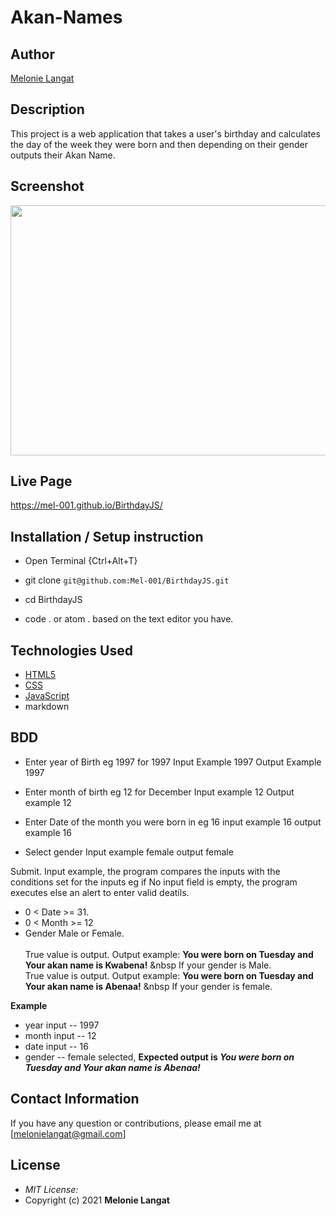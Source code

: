 # Akan-Names

## Author

[Melonie Langat](https://github.com/Mzazi25)

## Description

This project is a web application that takes a user's birthday and calculates the day of the week they were born and then depending on their gender outputs their Akan Name. 

## Screenshot
<img src="picture.png" width="800px" height="400px">

## Live Page 
https://mel-001.github.io/BirthdayJS/


## Installation / Setup instruction
* Open Terminal {Ctrl+Alt+T}

* git clone ```git@github.com:Mel-001/BirthdayJS.git```

* cd BirthdayJS

* code . or atom . based on the text editor you have.

## Technologies Used

* [HTML5](https://github.com/topics/html5)
* [CSS](https://github.com/topics/css3)
* [JavaScript](https://github.com/topics/javascript)
* markdown


## BDD
* Enter year of Birth eg 1997 for 1997
     Input Example 1997
     Output Example 1997

* Enter month of birth eg 12 for December 
    Input example 12
    Output example 12

* Enter Date of the month you were born in eg 16
    input example 16
    output example 16

* Select gender 
    Input example female
    output female

Submit.
Input example, the program compares the inputs with the conditions set for the inputs eg if No input field is empty, the program executes else an alert to enter valid deatils.
* 0 < Date >= 31.
* 0 < Month >= 12
* Gender Male or Female. <br/>  
True value is output. Output example: **You were born on Tuesday and Your akan name is Kwabena!** &nbsp If your gender is Male.<br/>
True value is output. Output example: **You were born on Tuesday and Your akan name is  Abenaa!** &nbsp If your gender is female.  

**Example**
* year input   -- 1997
* month input  -- 12
* date input -- 16
* gender -- female selected,
**Expected output is *You were born on Tuesday and Your akan name is Abenaa!*** 


## Contact Information 

If you have any question or contributions, please email me at [melonielangat@gmail.com]

## License
* *MIT License:*
* Copyright (c) 2021 **Melonie Langat**